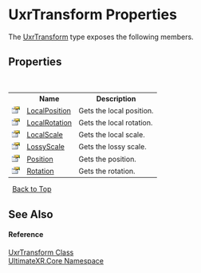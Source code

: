 # UxrTransform Properties
 

The <a href="T_UltimateXR_Core_UxrTransform">UxrTransform</a> type exposes the following members.


## Properties
&nbsp;<table><tr><th></th><th>Name</th><th>Description</th></tr><tr><td>![Public property](media/pubproperty.gif "Public property")</td><td><a href="P_UltimateXR_Core_UxrTransform_LocalPosition">LocalPosition</a></td><td>
Gets the local position.</td></tr><tr><td>![Public property](media/pubproperty.gif "Public property")</td><td><a href="P_UltimateXR_Core_UxrTransform_LocalRotation">LocalRotation</a></td><td>
Gets the local rotation.</td></tr><tr><td>![Public property](media/pubproperty.gif "Public property")</td><td><a href="P_UltimateXR_Core_UxrTransform_LocalScale">LocalScale</a></td><td>
Gets the local scale.</td></tr><tr><td>![Public property](media/pubproperty.gif "Public property")</td><td><a href="P_UltimateXR_Core_UxrTransform_LossyScale">LossyScale</a></td><td>
Gets the lossy scale.</td></tr><tr><td>![Public property](media/pubproperty.gif "Public property")</td><td><a href="P_UltimateXR_Core_UxrTransform_Position">Position</a></td><td>
Gets the position.</td></tr><tr><td>![Public property](media/pubproperty.gif "Public property")</td><td><a href="P_UltimateXR_Core_UxrTransform_Rotation">Rotation</a></td><td>
Gets the rotation.</td></tr></table>&nbsp;
<a href="#uxrtransform-properties">Back to Top</a>

## See Also


#### Reference
<a href="T_UltimateXR_Core_UxrTransform">UxrTransform Class</a><br /><a href="N_UltimateXR_Core">UltimateXR.Core Namespace</a><br />